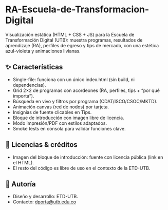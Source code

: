 # RA-Escuela-de-Transformacion-Digital
Visualización estática (HTML + CSS + JS) para la Escuela de Transformación Digital (UTB): muestra programas, resultados de aprendizaje (RA), perfiles de egreso y tips de mercado, con una estética azul-violeta y animaciones livianas.

## ✨ Características

- Single-file: funciona con un único index.html (sin build, ni dependencias).
- Grid 2×2 de programas con acordeones (RA, perfiles, tips + “por qué importa”).
- Búsqueda en vivo y filtros por programa (CDAT/ISCO/CSOC/MKTD).
- Animación canvas (red de nodos) por tarjeta.
- Insignias de fuente clicables en Tips.
- Bloque de introducción con imagen libre de licencia.
- Modo impresión/PDF con estilos adaptados.
- Smoke tests en consola para validar funciones clave.

## 🔐 Licencias & créditos

- Imagen del bloque de introducción: fuente con licencia pública (link en el HTML).
- El resto del código es libre de uso en el contexto de la ETD-UTB. 

## 📣 Autoría

- Diseño y desarrollo: ETD-UTB.
- Contacto: dporta@utb.edu.co
